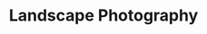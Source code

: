---
title: Landscape Photography
description: Rolling hills, nature and wilderness or an urban cityscape captured through a lens, frozen in time.
menus: "main"
resources:
  - src: walensee/walensee-churfuersten-sunset.jpg
    title: A fiery sunset illuminating the Churfürsten mountain ridge at Walensee
    params:
      cover: true
  - src: blausee/blausee-winter-mood.jpg
    title: Blausee in the snow, lit up with lots of fairy lights - trees, lights and huts reflecting in the calm water of the lake.
  - src: old-toll-bridge-rheinau.jpg
    title: The old wooden toll bridge spanning the rhine river at Rheinau during a calm, sunny day.
  - src: elderly-couple-at-lake.jpg
    title: An elderly couple sitting on the end of a jetty, snuggling up to one another, overlooking the calm lake, hidden away by reeds.
---